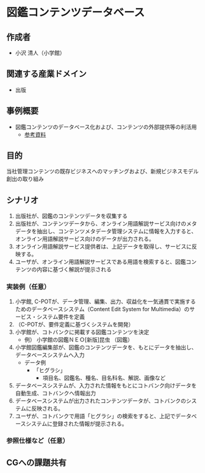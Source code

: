 # 図鑑コンテンツデータベース

## 作成者
- 小沢 清人（小学館）

## 関連する産業ドメイン
- 出版

## 事例概要
- 図鑑コンテンツのデータベース化および、コンテンツの外部提供等の利活用
   - [参考資料](https://w3c-cg.github.io/mcm-jp//meetings/2024-07-25/20240725_mcm-jp-cg_小学館説明資料.pdf)

## 目的
当社管理コンテンツの既存ビジネスへのマッチングおよび、新規ビジネスモデル創出の取り組み

## シナリオ
1.	出版社が、図鑑のコンテンツデータを収集する
2.	出版社が、コンテンツデータから、オンライン用語解説サービス向けのメタデータを抽出し、コンテンツメタデータ管理システムに情報を入力すると、オンライン用語解説サービス向けのデータが出力される。
3.	オンライン用語解説サービス提供者は、上記データを取得し、サービスに反映する。
4.	ユーザが、オンライン用語解説サービスである用語を検索すると、図鑑コンテンツの内容に基づく解説が提示される

### 実装例（任意）
1.	小学館, C-POTが、データ管理、編集、出力、収益化を一気通貫で実施するためのデータベースシステム（Content Edit System for Multimedia）のサービス・システム要件を定義
2.	（C-POTが、要件定義に基づくシステムを開発）
3.	小学館が、コトバンクに掲載する図鑑コンテンツを決定
    - 例） 小学館の図鑑ＮＥＯ[新版]昆虫 （図鑑）
4.	小学館図鑑編集部が、図鑑のコンテンツデータを、もとにデータを抽出し、データベースシステムへ入力
    - データ例
      - 「ヒグラシ」
        - 項目名、図鑑名、種名、目名科名、解説、画像など
5.	データベースシステムが、入力された情報をもとにコトバンク向けデータを自動生成、コトバンクへ情報出力
6.	データベースシステムが出力されたコンテンツデータが、コトバンクのシステムに反映される。
7.	ユーザが、コトバンクで用語「ヒグラシ」の検索をすると、上記でデータベースシステムに登録された情報が提示される。


### 参照仕様など（任意）


## CGへの課題共有




